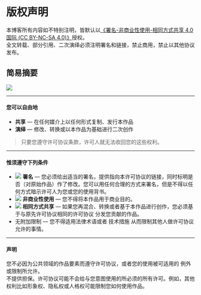 # 版权声明

本博客所有内容如不特别注明，皆默认以[《署名-非商业性使用-相同方式共享 4.0 国际 (CC BY-NC-SA 4.0)》](https://creativecommons.org/licenses/by-nc-sa/4.0/deed.zh)授权。  
全文转载、部分引用、二次演绎必须注明署名和链接，禁止商用，禁止以其他协议发布。

## 简易摘要

![](https://upload.wikimedia.org/wikipedia/commons/thumb/1/12/Cc-by-nc-sa_icon.svg/320px-Cc-by-nc-sa_icon.svg.png)

---

#### 您可以自由地

- **共享** — 在任何媒介上以任何形式复制、发行本作品
- **演绎** — 修改、转换或以本作品为基础进行二次创作

> 只要您遵守许可协议条款，许可人就无法收回您的这些权利。

---

#### 惟须遵守下列条件

- ![](https://upload.wikimedia.org/wikipedia/commons/thumb/3/3c/Cc-by_new.svg/32px-Cc-by_new.svg.png) **署名** — 您必须给出适当的署名，提供指向本许可协议的链接，同时标明是否（对原始作品）作了修改。您可以用任何合理的方式来署名，但是不得以任何方式暗示许可人为您或您的使用背书。
- ![](https://upload.wikimedia.org/wikipedia/commons/thumb/d/db/Cc-nc.svg/32px-Cc-nc.svg.png) **非商业性使用** — 您不得将本作品用于商业目的。
- ![](https://upload.wikimedia.org/wikipedia/commons/thumb/2/29/Cc-sa.svg/32px-Cc-sa.svg.png) **相同方式共享** — 如果您再混合、转换或者基于本作品进行创作，您必须基于与原先许可协议相同的许可协议 分发您贡献的作品。
- 无附加限制 — 您不得适用法律术语或者 技术措施 从而限制其他人做许可协议允许的事情。

---

#### 声明

您不必因为公共领域的作品要素而遵守许可协议，或者您的使用被可适用的 例外或限制所允许。  
不提供担保。许可协议可能不会给与您意图使用的所必须的所有许可。例如，其他权利比如形象权、隐私权或人格权可能限制您如何使用作品。
